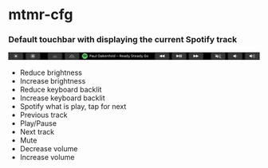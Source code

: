 # mtmr-cfg
### Default touchbar with displaying the current Spotify track
![](https://github.com/vsgusev/mtmr-cfg/blob/main/main.png)
* Reduce brightness
* Increase brightness
* Reduce keyboard backlit
* Increase keyboard backlit
* Spotify what is play, tap for next
* Previous track
* Play/Pause
* Next track
* Mute
* Decrease volume
* Increase volume
